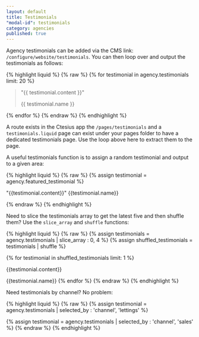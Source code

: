 ```yaml
---
layout: default
title: Testimonials
"modal-id": testimonials
category: agencies
published: true
---
```



Agency testimonials can be added via the CMS link: ``/configure/website/testimonials``. You can then loop over and output the testimonials as follows:

{% highlight liquid %}
{% raw %}
{% for testimonial in agency.testimonials limit: 20 %}
 <blockquote>
  <p>"{{ testimonial.content }}"</p>
  <p>{{ testimonial.name }}</p>
 </blockquote>
{% endfor %}
{% endraw %}
{% endhighlight %}

A route exists in the Ctesius app the ``/pages/testimonials`` and a ``testimonials.liquid`` page can exist under your pages folder to have a dedicated testimonials page. Use the loop above here to extract them to the page.

A useful testimonials function is to assign a random testimonial and output to a given area:

{% highlight liquid %}
{% raw %}
{% assign testimonial = agency.featured_testimonial %}
<p>
 "{{testimonial.content}}"
 <span class="author">{{testimonial.name}}</span>
</p>
{% endraw %}
{% endhighlight %}

Need to slice the testimonials array to get the latest five and then shuffle them? Use the ``slice_array`` and ``shuffle`` functions:

{% highlight liquid %}
{% raw %}
{% assign testimonials = agency.testimonials | slice_array : 0, 4 %}
{% assign shuffled_testimonials = testimonials | shuffle %}

{% for testimonial in shuffled_testimonials limit: 1 %}
 <p>{{testimonial.content}}</p>
 <span class="author">{{testimonial.name}}</span>
{% endfor %}
{% endraw %}
{% endhighlight %}

Need testimonials by channel? No problem:

{% highlight liquid %}
{% raw %}
{% assign testimonial = agency.testimonials | selected_by : 'channel', 'lettings' %}

{% assign testimonial = agency.testimonials | selected_by : 'channel', 'sales' %}
{% endraw %}
{% endhighlight %}
